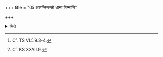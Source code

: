 +++
title = "05 असम्भिन्दन्तो धाना निम्नानि"

+++

<details><summary>थिते</summary>

5. Without breaking them, they make the fried grains into small (particles).[^1] Having made small particles they swallow (them)[^2] as it were.  

[^1]: Cf. TS VI.5.9.3-4.  

[^2]: Cf. KS XXVII.9.  
</details>
